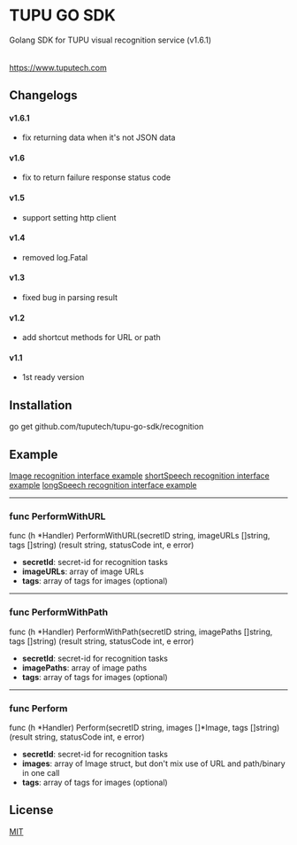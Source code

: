 # TUPU GO SDK

Golang SDK for TUPU visual recognition service (v1.6.1)
######  
<https://www.tuputech.com>

## Changelogs
#### v1.6.1
- fix returning data when it's not JSON data

#### v1.6
- fix to return failure response status code

#### v1.5
- support setting http client

#### v1.4
- removed log.Fatal

#### v1.3
- fixed bug in parsing result

#### v1.2
- add shortcut methods for URL or path

#### v1.1
- 1st ready version

## Installation
go get github.com/tuputech/tupu-go-sdk/recognition

## Example

[Image recognition interface example](./example/image.go)
[shortSpeech recognition interface example](./example/short-speech.go)
[longSpeech recognition interface example](./example/long-speech.go)

----------------------

### func PerformWithURL
func (h *Handler) PerformWithURL(secretID string, imageURLs []string, tags []string) (result string, statusCode int, e error)

- **secretId**: secret-id for recognition tasks
- **imageURLs**: array of image URLs
- **tags**: array of tags for images (optional)

----------------------

### func PerformWithPath
func (h *Handler) PerformWithPath(secretID string, imagePaths []string, tags []string) (result string, statusCode int, e error)

- **secretId**: secret-id for recognition tasks
- **imagePaths**: array of image paths
- **tags**: array of tags for images (optional)

----------------------

### func Perform
func (h *Handler) Perform(secretID string, images []*Image, tags []string) (result string, statusCode int, e error)

- **secretId**: secret-id for recognition tasks
- **images**: array of Image struct, but don't mix use of URL and path/binary in one call
- **tags**: array of tags for images (optional)

## License

[MIT](http://www.opensource.org/licenses/mit-license.php)
